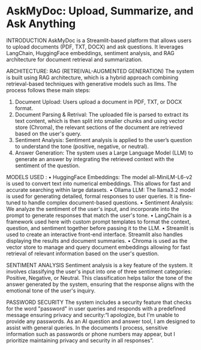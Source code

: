 # AskMyDoc: Upload, Summarize, and Ask Anything

INTRODUCTION
AskMyDoc is a Streamlit-based platform that allows users to upload documents (PDF, TXT, DOCX) and ask questions. It leverages LangChain, HuggingFace embeddings, sentiment analysis, and RAG architecture for document retrieval and summarization.

ARCHITECTURE: RAG (RETREIVAL-AUGMENTED GENERATION)
The system is built using RAG architecture, which is a hybrid approach combining retrieval-based techniques with generative models such as llms. The process follows these main steps:
1.	Document Upload: Users upload a document in PDF, TXT, or DOCX format.
2.	Document Parsing & Retrival: The uploaded file is parsed to extract its text content, which is then split into smaller chunks and using vector store (Chroma), the relevant sections of the document are retrieved based on the user's query.
3.	Sentiment Analysis: Sentiment analysis is applied to the user’s question to understand the tone (positive, negative, or neutral).
4.	Answer Generation: The system uses a Large Language Model (LLM) to generate an answer by integrating the retrieved context with the sentiment of the question.
   
MODELS USED : 
•	HuggingFace Embeddings: The model all-MiniLM-L6-v2 is used to convert text into numerical embeddings. This allows for fast and accurate searching within large datasets.
•	Ollama LLM: The llama3.2 model is used for generating detailed, formal responses to user queries. It is fine-tuned to handle complex document-based questions.
•	Sentiment Analysis: We analyze the sentiment of the user's input, and incorporate into the prompt to generate responses that match the user's tone.
•	LangChain is a framework used here with custom prompt templates to format the context, question, and sentiment together before passing it to the LLM.
•	Streamlit is used to create an interactive front-end interface. Streamlit also handles displaying the results and document summaries.
•	Chroma is used as the vector store to manage and query document embeddings allowing for fast retrieval of relevant information based on the user's question.

SENTIMENT ANALYSIS
Sentiment analysis is a key feature of the system. It involves classifying the user's input into one of three sentiment categories: Positive, Negative, or Neutral. This classification helps tailor the tone of the answer generated by the system, ensuring that the response aligns with the emotional tone of the user's inquiry.

PASSWORD SECURITY
The system includes a security feature that checks for the word "password" in user queries and responds with a predefined message ensuring privacy and security:“I apologize, but I'm unable to provide any passwords. As an AI question and answer tool, I am designed to assist with general queries. In the documents I process, sensitive information such as passwords or phone numbers may appear, but I prioritize maintaining privacy and security in all responses”.
